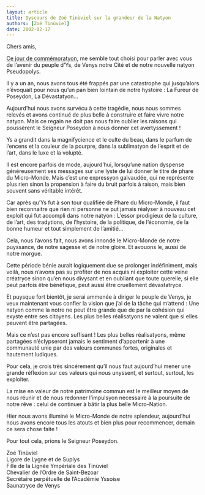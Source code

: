 ```yaml
---
layout: article
title: Dyscours de Zoé Tinùviel sur la grandeur de la Natyon
authors: [Zoé Tinùviel]
date: 2002-02-17
---
```


Chers amis,

[Ce jour de commémoratyon](articles/1024), me semble tout choisi pour parler avec vous de l’avenir du peuple d’Ys, de Venys notre Cité et de notre nouvelle natyon Pseudopolys.

Il y a un an, nous avons tous été frappés par une catastrophe qui jusqu’alors n’évoquait pour nous qu’un pan bien lointain de notre hystoire : La Fureur de Poseydon, La Dévastatyon...

Aujourd’hui nous avons survécu à cette tragédie, nous nous sommes relevés et avons continué de plus belle à construire et faire vivre notre natyon. Mais ce regain ne doit pas nous faire oublier les raisons qui poussèrent le Seigneur Poseydon à nous donner cet avertyssement !

Ys a grandit dans la magnifycience et le culte du beau, dans le parfum de l’encens et la couleur de la pourpre, dans la sublimatyon de l’esprit et de l’art, dans le luxe et la volupté.

Il est encore parfois de mode, aujourd’hui, lorsqu’une nation dyspense généreusement ses messages sur une lyste de lui donner le titre de phare du Micro-Monde. Mais c’est une expressyon galvaudée, qui ne représente plus rien sinon la propension à faire du bruit parfois à raison, mais bien souvent sans véritable intérêt.

Car après qu’Ys fut à son tour qualifiée de Phare du Micro-Monde, il faut bien reconnaitre que rien ni personne ne put jamais réalyser à nouveau cet exploit qui fut accompli dans notre natyon : L’essor prodigieux de la culture, de l’art, des tradytions, de l’hystoire, de la politique, de l’économie, de la bonne humeur et tout simplement de l’amitié...

Cela, nous l’avons fait, nous avons innondé le Micro-Monde de notre puyssance, de notre sagesse et de notre gloire. Et avouons le, aussi de notre morgue.

Cette période bénie aurait logiquement due se prolonger indéfiniment, mais voilà, nous n’avons pas su profiter de nos acquis ni exploiter cette veine créatryce sinon qu’en nous divysant et en oubliant que toute querelle, si elle peut parfois être bénéfique, peut aussi être cruellement dévastatryce.

Et puysque fort bientôt, je serai ammenée à diriger le peuple de Venys, je veux maintenant vous confier la vision que j’ai de la tâche qui m’attend : Une natyon comme la notre ne peut être grande que de par la cohésion qui exyste entre ses citoyens. Les plus belles réalisatyons ne valent que si elles peuvent être partagées.

Mais ce n’est pas encore suffisant ! Les plus belles réalisatyons, même partagées n’éclypseront jamais le sentiment d’appartenir à une communauté unie par des valeurs communes fortes, originales et hautement ludiques.

Pour cela, je crois très sincérement qu’il nous faut aujourd’hui mener une grande réflexion sur ces valeurs qui nous unyssent, et surtout, surtout, les exploiter.

La mise en valeur de notre patrimoine commun est le meilleur moyen de nous réunir et de nous redonner l’impulsyon necessaire à la poursuite de notre rêve : celui de continuer à bâtir la plus belle Micro-Nation.

Hier nous avons illuminé le Micro-Monde de notre splendeur, aujourd’hui nous avons encore tous les atouts et bien plus pour recommencer, demain ce sera chose faite !

Pour tout cela, prions le Seigneur Poseydon.

Zoé Tinùviel  
Ligore de Lygne et de Suplys  
Fille de la Lignée Ympériale des Tinùviel  
Chevalier de l’Ordre de Saint-Bezoar  
Secrétaire perpétuelle de l’Académie Yssoise  
Saunatryce de Venys  